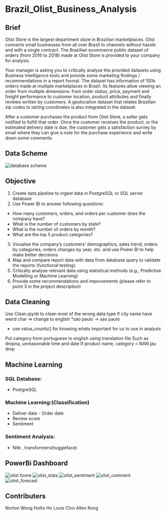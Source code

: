 # Brazil_Olist_Business_Analysis

## Brief
Olist Store is the largest department store in Brazilian marketplaces. Olist connects small businesses from all over Brazil to channels without hassle and with a single contract. The Brazilian ecommerce public dataset of orders (from 2016 to 2018) made at Olist Store is provided to your company for analysis.

Your manager is asking you to critically analyse the provided datasets using Business Intelligence tools and provide some marketing findings / recommendations in a report format. The dataset has information of 100k orders made at multiple marketplaces in Brazil. Its features allow viewing an order from multiple dimensions: from order status, price, payment and freight performance to customer location, product attributes and finally reviews written by customers. A geolocation dataset that relates Brazilian zip codes to lat/lng coordinates is also integrated in the dataset.

After a customer purchases the product from Olist Store, a seller gets notified to fulfill that order. Once the customer receives the product, or the estimated delivery date is due, the customer gets a satisfaction survey by email where they can give a note for the purchase experience and write down some comments.

## Data Scheme
![database scheme](https://user-images.githubusercontent.com/112676063/205305572-374e80cd-da25-47d9-b03a-f716d0872d45.png)

## Objective
1. Create data pipeline to ingest data in PostgreSQL or SQL server database
2. Use Power BI to answer following questions:
  * How many customers, orders, and orders per customer does the company have?
  * What is the number of customers by state?
  * What is the number of orders by month?
  * What are the top 5 product categories?
3. Visualise the company’s customers’ demographics, sales trend, orders by categories, orders changes by year, etc. and use Power BI to help make better decisions
4. Map and compare report data with data from database query to validate the reports (functional testing).
5. Critically analyse relevant data using statistical methods (e.g., Predictive Modelling or Machine Learning)
6. Provide some recommendations and improvements (please refer to point 3 in the project description)

## Data Cleaning
Use Clean.ipynb to clean most of the wrong data type
If city name have weird char => change to english
*são paulo -> sao paulo
* use value_counts() for knowing whats important for us to use in analysis

Put category from portuguese to english using translation file 
Such as dropna, unreasonable time and date
If product name, category = NAN jau drop

## Machine Learning
  
### SQL Database:
* PostgreSQL
 
### Machine Learning:(Classification)
* Deliver date - Order date
* Review score
* Sentiment 

### Sentiment Analysis:
* Nltk , transformers(huggieface)

## PowerBi Dashboard
![olist home](https://user-images.githubusercontent.com/112676063/205306712-ab8e4128-9b15-463e-ac1a-37abdc1e1ecf.png)
![olist_stats](https://user-images.githubusercontent.com/112676063/205306770-307e820a-f5ef-445a-81c5-b209232f923d.png)
![olist_sentiment](https://user-images.githubusercontent.com/112676063/205306785-dc71065d-2b11-4f32-b242-24b8accb9c82.png)
![olist_comment](https://user-images.githubusercontent.com/112676063/205306800-5f65d683-af69-4639-a2d0-8aa1d488c866.png)
![olist_forecast](https://user-images.githubusercontent.com/112676063/205306811-3224ce77-0ec2-45f6-b68a-2ef0e98ea0d4.png)

## Contributers
Norton Wong
Hollis Ho
Louis Choi
Allen Kong
